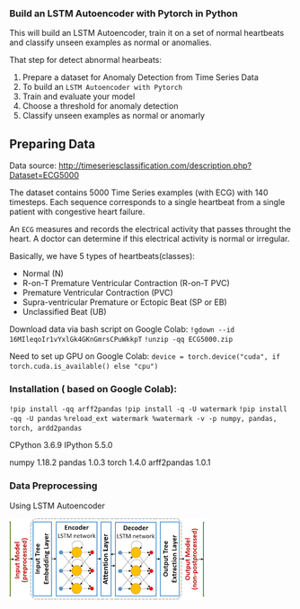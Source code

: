 ### Build an LSTM Autoencoder with Pytorch in Python

This will build an LSTM Autoencoder, train it on a set of normal heartbeats and classify unseen examples as normal or anomalies.

That step for detect abnormal hearbeats:
1. Prepare a dataset for Anomaly Detection from Time Series Data
2. To build an `LSTM Autoencoder with Pytorch`
3. Train and evaluate your model
4. Choose a threshold for anomaly detection
5. Classify unseen examples as normal or anomarly

## Preparing Data
Data source: http://timeseriesclassification.com/description.php?Dataset=ECG5000

The dataset contains 5000 Time Series examples (with ECG)
with 140 timesteps. Each sequence corresponds to a single heartbeat from a single patient with congestive heart failure.

An `ECG` measures and records the electrical activity that passes throught the heart. A doctor can determine if this electrical activity is normal or irregular.

Basically, we have 5 types of heartbeats(classes):
* Normal (N)
* R-on-T Premature Ventricular Contraction (R-on-T PVC)
* Premature Ventricular Contraction (PVC)
* Supra-ventricular Premature or Ectopic Beat (SP or EB)
* Unclassified Beat (UB)

Download data via bash script on Google Colab:
`!gdown --id 16MIleqoIr1vYxlGk4GKnGmrsCPuWkkpT`
`!unzip -qq ECG5000.zip`

Need to set up GPU on Google Colab:
`device = torch.device("cuda", if torch.cuda.is_available() else "cpu")`

### Installation ( based on Google Colab):

`!pip install -qq arff2pandas`
`!pip install -q -U watermark`
`!pip install -qq -U pandas`
`%reload_ext watermark
  %watermark -v -p numpy, pandas, torch, ardd2pandas`
  
  CPython 3.6.9
  IPython 5.5.0
  
  numpy 1.18.2
  pandas 1.0.3
  torch 1.4.0
  arff2pandas 1.0.1
  
### Data Preprocessing 

Using LSTM Autoencoder


![img_011](download.png)
  
  
  
  




